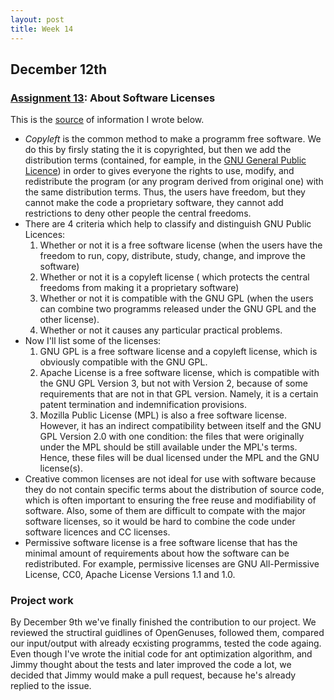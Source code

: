 ```yaml
---
layout: post
title: Week 14
---
```



## December 12th
### [Assignment 13](http://www.compsci.hunter.cuny.edu/~sweiss/course_materials/cs_ossd/assignments/assignment_13_licenses.pdf):  About Software Licenses

This is the [source](https://www.gnu.org/licenses/licenses.html) of information I wrote below.

* *Copyleft* is the common method to make a programm free software. We do this by firsly stating the it is copyrighted, but then we add the distribution terms (contained, for eample, in the [GNU General Public Licence](https://www.gnu.org/licenses/gpl-3.0.html)) in order to gives everyone the rights to use, modify, and redistribute the program (or any program derived from original one) with the same distribution terms. Thus, the users have freedom, but they cannot make the code a proprietary software, they cannot add restrictions to deny other people the central freedoms.
* There are 4 criteria which help to classify and distinguish GNU Public Licences:
  1. Whether or not it is a free software license (when the users have the freedom to run, copy, distribute, study, change, and improve the software)
  2. Whether or not it is a copyleft license ( which protects the central freedoms from making it a proprietary software)
  3. Whether or not it is compatible with the GNU GPL (when the users can combine two programms released under the GNU GPL and the other license).
  4. Whether or not it causes any particular practical problems.
* Now I'll list some of the licenses:
  1. GNU GPL is a free software license and a copyleft license, which is obviously compatible with the GNU GPL.
  2. Apache License is a free software license, which is compatible with the GNU GPL Version 3, but not with Version 2, because of some requirements that are not in that GPL version. Namely, it is a certain patent termination and indemnification provisions.
  3. Mozilla Public License (MPL) is also a free software license. However, it has an indirect compatibility between itself and the GNU GPL Version 2.0 with one condition: the files that were originally under the MPL should be still available under the MPL's terms. Hence, these files will be dual licensed under the MPL and the GNU license(s).
* Creative common licenses are not ideal for use with software because they do not contain specific terms about the distribution of source code, which is often important to ensuring the free reuse and modifiability of software. Also, some of them are difficult to  compate with the major software licenses, so it would be hard to combine the code under software licences and CC licenses.
* Permissive software license is a free software license that has the minimal amount of requirements about how the software can be redistributed. For example, permissive licenses are GNU All-Permissive License, CC0, Apache License Versions 1.1 and 1.0.

### Project work
By December 9th we've finally finished the contribution to our project. We reviewed the structiral guidlines of OpenGenuses, followed them, compared our input/output with already ecxisting programms, tested the code againg. Even though I've wrote the initial code for ant optimization algorithm, and Jimmy thought about the tests and later improved the code a lot, we decided that Jimmy would make a pull request, because he's already replied to the issue.  
